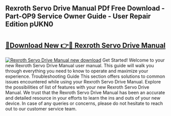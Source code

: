 ## Rexroth Servo Drive Manual PDf Free Download - Part-OP9 Service Owner Guide - User Repair Edition pUKN0

# <h2><a href="http://bc98251.oget.top/?id=Rexroth+Servo+Drive+Manual">🔗Download New 👉🔴 Rexroth Servo Drive Manual</a></h2>

[![Rexroth Servo Drive Manual new download](https://i.imgur.com/5g1atiW.png)](http://bc98251.oget.top/?id=Rexroth+Servo+Drive+Manual)
Get Started! Welcome to your new Rexroth Servo Drive Manual user manual. This guide will walk you through everything you need to know to operate and maximize your experience. Troubleshooting Guide This section offers solutions to common issues encountered while using your Rexroth Servo Drive Manual. Explore the possibilities of list of features with your new Rexroth Servo Drive Manual. We trust that the Rexroth Servo Drive Manual has been an accurate and detailed resource in your efforts to learn the ins and outs of your new device. In case of any queries or concerns, please do not hesitate to reach out to our customer service team.
